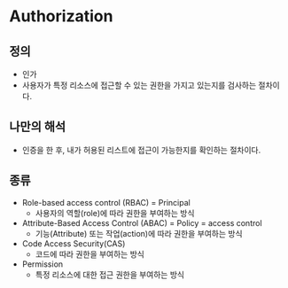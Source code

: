 # Authorization

## 정의

* 인가
* 사용자가 특정 리소스에 접근할 수 있는 권한을 가지고 있는지를 검사하는 절차이다.

## 나만의 해석

* 인증을 한 후, 내가 허용된 리스트에 접근이 가능한지를 확인하는 절차이다.

## 종류

* Role-based access control (RBAC) = Principal
  * 사용자의 역할(role)에 따라 권한을 부여하는 방식
* Attribute-Based Access Control (ABAC) = Policy = access control
  * 기능(Attribute) 또는 작업(action)에 따라 권한을 부여하는 방식
* Code Access Security(CAS)
  * 코드에 따라 권한을 부여하는 방식
* Permission
  * 특정 리소스에 대한 접근 권한을 부여하는 방식


